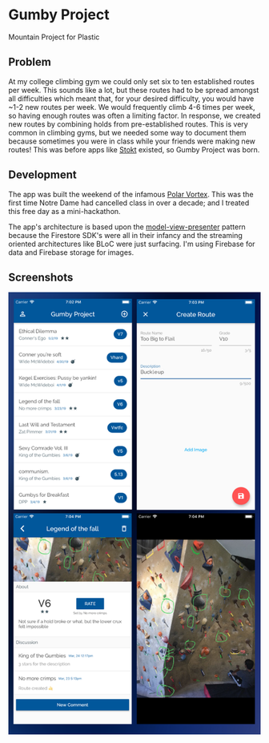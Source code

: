 # Gumby Project

Mountain Project for Plastic

## Problem

At my college climbing gym we could only set six to ten established routes per week. This sounds like a lot, but these routes had to be spread amongst all difficulties which meant that, for your desired difficulty, you would have ~1-2 new routes per week. We would frequently climb 4-6 times per week, so having enough routes was often a limiting factor. In response, we created new routes by combining holds from pre-established routes. This is very common in climbing gyms, but we needed some way to document them because sometimes you were in class while your friends were making new routes! This was before apps like [Stokt](https://www.getstokt.com/) existed, so Gumby Project was born.

## Development

The app was built the weekend of the infamous [Polar Vortex](https://en.wikipedia.org/wiki/January%E2%80%93February_2019_North_American_cold_wave). This was the first time Notre Dame had cancelled class in over a decade; and I treated this free day as a mini-hackathon.

The app's architecture is based upon the [model-view-presenter](https://en.wikipedia.org/wiki/Model%E2%80%93view%E2%80%93presenter) pattern because the Firestore SDK's were all in their infancy and the streaming oriented architectures like BLoC were just surfacing. I'm using Firebase for data and Firebase storage for images.

## Screenshots
![](./screenshots.png)


